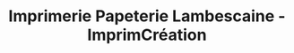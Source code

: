 ---
title: "Imprimerie Papeterie Lambescaine - ImprimCréation"
url: /lambesc/imprimerie-papeterie-lambescaine-imprimcreation/
shop: Schreibwaren
---
